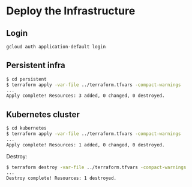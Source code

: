 # Deploy the Infrastructure

## Login

```bash
gcloud auth application-default login
```


## Persistent infra

```bash
$ cd persistent
$ terraform apply -var-file ../terraform.tfvars -compact-warnings
...
Apply complete! Resources: 3 added, 0 changed, 0 destroyed.
```

## Kubernetes cluster

```bash
$ cd kubernetes
$ terraform apply -var-file ../terraform.tfvars -compact-warnings
...
Apply complete! Resources: 1 added, 0 changed, 0 destroyed.
```

Destroy:

```bash
$ terraform destroy -var-file ../terraform.tfvars -compact-warnings
...
Destroy complete! Resources: 1 destroyed.
```

